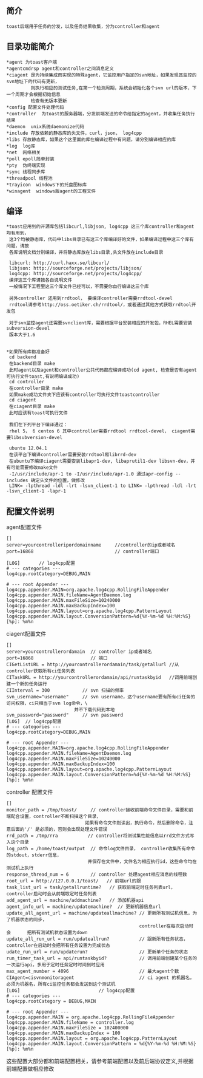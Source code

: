 简介 
----------
    toast后端用于任务的分发，以及任务结果收集，分为controller和agent

目录功能简介
----------
    *agent 为toast客户端
    *agentcmdrsp agent和controller之间消息定义
    *ciagent 是为持续集成而实现的特殊agent，它监控用户指定的svn地址，如果发现其监控的svn地址下的代码有更新，
             则执行相应的测试任务,在第一个检测周期，系统会初始化各个svn url的版本，下一个周期才会根据初始信息
             检查有无版本更新
    *config 配置文件处理代码
    *controller  为toast的服务器端，分发前端发送的命令给指定的agent，并收集任务执行结果
    *daemon  unix系统daemonize代码
    *include 存放依赖的静态库的头文件，curl，json， log4cpp
    *libs 存放静态库，如果这个这里面的库在编译过程中有问题，请分别编译相应的库
    *log  log库
    *net  网络相关
    *poll epoll简单封装
    *pty  伪终端实现
    *sync 线程同步库
    *threadpool 线程池
    *trayicon  windows下的托盘图标库
    *winagent  windows版agent的工程文件


编译
--------
    *toast应用到的开源库包括libcurl,libjson, log4cpp 这三个库controller和agent均有用到，
     这3个均被静态库，代码中libs目录已有这三个库编译好的文件，如果编译过程中这三个库有问题，请按
     各库说明文档分别编译，并将静态库放在libs目录,头文件放在include目录
     
     libcurl: http://curl.haxx.se/libcurl/
     libjson: http://sourceforge.net/projects/libjson/
     log4cpp: http://sourceforge.net/projects/log4cpp/
     编译这三个库请按各自说明文件
     一般情况下工程里这三个库文件已经可以，不需要你自行编译这三个库
     
     另外controller 还用到rrdtool， 要编译controller需要rrdtool-devel
     rrdtool请参考http://oss.oetiker.ch/rrdtool/，或者通过其他方式获取rrdtool开发包
     
     对于svn监控agent还需要svnclient库，需要根据平台安装相应的开发包，RHEL需要安装subversion-devel
     版本大于1.6
     

    *如果所有库都准备好
     cd backend
     在backend目录 make
     此时agent以及agent和controller公共代码都应编译成功(cd agent, 检查是否有agent可执行文件toast,有说明编译成功)
     cd controller
     在controller目录 make
     如果make成功文件夹下应该有controller可执行文件toastcontroller
     cd ciagent
     在ciagent目录 make
     此时应该有toast可执行文件

     我们在下列平台下编译通过：
     rhel 5， 6 centos 6 其中controller需要rrdtool rrdtool-devel， ciagent需要libsubversion-devel

     ubuntu 12.04.1 
     在该平台下编译controller需要安装rrdtool和librrd-dev
     在ubuntu下编译ciagent需要安装libapr1-dev, libaprutil1-dev libsvn-dev，并有可能需要修改make文件
     -I/usr/include/apr-1 to -I/usr/include/apr-1.0 通过apr-config --includes 确定头文件的位置，做修改
     LINK= -lpthread -ldl -lrt -lsvn_client-1 to LINK= -lpthread -ldl -lrt -lsvn_client-1 -lapr-1


配置文件说明
------------

agent配置文件

    []
    server=yourcontrolleripordomainname     //controller的ip或者域名
    port=16868                              // controller端口

    [LOG]       // log4cpp配置
    # --- categories ---
    log4cpp.rootCategory=DEBUG,MAIN

    # --- root Appender ---
    log4cpp.appender.MAIN=org.apache.log4cpp.RollingFileAppender
    log4cpp.appender.MAIN.fileName=AgentDaemon.log
    log4cpp.appender.MAIN.maxFileSize=10240000 
    log4cpp.appender.MAIN.maxBackupIndex=100
    log4cpp.appender.MAIN.layout=org.apache.log4cpp.PatternLayout
    log4cpp.appender.MAIN.layout.ConversionPattern=%d{%Y-%m-%d %H:%M:%S} [%p]: %m%n

ciagent配置文件

    []
    server=yourcontrollerordamain  // controller ip或者域名
    port=16868                     // 端口
    CIGetListURL = http://yourcontrollerordamain/task/getallurl //从controller获取所有ci任务列表
    CITaskURL = http://yourcontrollerordamain/api/runtaskbyid   //调用前端创建一个新的任务运行
    CIInterval = 300            // svn 扫描的频率
    svn_username="username"     // svn username，这个username要有所有ci任务的访问权限，ci只相当于svn log命令，\
                             并不下载代码到本地
    svn_password="password"     // svn password
    [LOG]  // log4cpp配置
    # --- categories ---
    log4cpp.rootCategory=DEBUG,MAIN

    # --- root Appender ---
    log4cpp.appender.MAIN=org.apache.log4cpp.RollingFileAppender
    log4cpp.appender.MAIN.fileName=AgentDaemon.log
    log4cpp.appender.MAIN.maxFileSize=10240000 
    log4cpp.appender.MAIN.maxBackupIndex=100
    log4cpp.appender.MAIN.layout=org.apache.log4cpp.PatternLayout
    log4cpp.appender.MAIN.layout.ConversionPattern=%d{%Y-%m-%d %H:%M:%S} [%p]: %m%n

controller 配置文件

    []
    monitor_path = /tmp/toast/     // controller接收前端命令文件目录，需要和前端配合设置，controller不断扫描这个目录，
                                 如果有命令文件则读出，执行命令，然后删除命令，注意后面的'/' 是必须的，否则会出现处理文件错误
    rrd_path = /tmp/rra           // controller将测试集性能信息以rrd文件方式写入这个目录
    log_path = /home/toast/output  // 命令log文件目录， controller收集所有命令的stdout，stderr信息，
                                  并保存在文件中，文件名为相应执行id，这些命令均在测试机上执行
    response_thread_num = 6        // controller 处理agent相应消息的线程数
    root_url = http://127.0.0.1/toast/   // 前端url的跟
    task_list_url = task/getallruntime?   // 获取前端定时任务列表url，controller启动时会从前端取定时任务列表
    add_agent_url = machine/addmachine?   // 添加机器api
    agent_info_url = machine/updatemachine?  // 更新机器信息url
    update_all_agent_url = machine/updateallmachine? // 更新所有测试机信息，为了机器状态的同步，
                                                     controller在每次启动时会      把所有测试机状态设置为down
    update_all_run_url = run/updateallrun?           // 跟新所有任务状态，controller在启动时会把所有任务设置为完成状态
    udate_run_url = run/updaterun?                   // 更新单个任务的状态
    run_timer_task_url = api/runtaskbyid?            // 调用前端创建某个任务的一次运行api，多用于定时任务定时时间到时应用
    max_agent_number = 4096                          // 最大agent个数
    CIAgent=cisvnmonitoragent                        // ci agent 的机器名，必须为机器名，所有ci监控任务都会发送到这个测试机
    [LOG]                             // log4cpp配置
    # --- categories ---
    log4cpp.rootCategory = DEBUG,MAIN

    # --- root Appender ---
    log4cpp.appender.MAIN = org.apache.log4cpp.RollingFileAppender
    log4cpp.appender.MAIN.fileName = controller.log
    log4cpp.appender.MAIN.maxFileSize = 102400000
    log4cpp.appender.MAIN.maxBackupIndex = 100
    log4cpp.appender.MAIN.layout = org.apache.log4cpp.PatternLayout
    log4cpp.appender.MAIN.layout.ConversionPattern = %d{%Y-%m-%d %H:%M:%S} [%p]: %m%n


这些配置大部分都和前端配置相关，请参考前端配置以及前后端协议定义,并根据前端配置做相应修改
